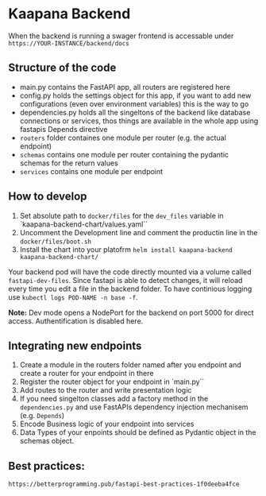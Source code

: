 Kaapana Backend
===============

When the backend is running a swager frontend is accessable under `https://YOUR-INSTANCE/backend/docs`

## Structure of the code

- main.py contains the FastAPI app, all routers are registered here
- config.py holds the settings object for this app, if you want to add new configurations (even over environment variables) this is the way to go
- dependencies.py holds all the singeltons of the backend like database connections or services, thos things are available in the whole app using fastapis Depends directive
- `routers` folder containes one module per router (e.g. the actual endpoint)
- `schemas` contains one module per router containing the pydantic schemas for the return values
- `services` contains one module per endpoint

## How to develop

1. Set absolute path to `docker/files` for the `dev_files` variable in  `kaapana-backend-chart/values.yaml``
2. Uncomment the Development line and comment the productin line in the `docker/files/boot.sh`
3. Install the chart into your platofrm `helm install kaapana-backend kaapana-backend-chart/`

Your backend pod will have the code directly mounted via a volume called `fastapi-dev-files`. Since fastapi is able to detect changes, it will reload every time you edit a file in the backend folder. To have continious logging use `kubectl logs POD-NAME -n base -f`.

**Note:** Dev mode opens a NodePort for the backend on port 5000 for direct access. Authentification is disabled here.


## Integrating new endpoints

1. Create a module in the routers folder named after you endpoint and create a router for your endpoint in there
2. Register the router object for your endpoint in `main.py``
3. Add routes to the router and write presentation logic
4. If you need singelton classes add a factory method in the `dependencies.py` and use FastAPIs dependency injection mechanisem (e.g. `Depends`)
5. Encode Business logic of your endpoint into services
6. Data Types of your enpoints should be defined as Pydantic object in the schemas object.

## Best practices:
`https://betterprogramming.pub/fastapi-best-practices-1f0deeba4fce`
